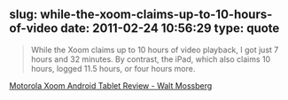 slug: while-the-xoom-claims-up-to-10-hours-of-video
date: 2011-02-24 10:56:29
type: quote
---

> While the Xoom claims up to 10 hours of video playback, I got just 7 hours and 32 minutes. By contrast, the iPad, which also claims 10 hours, logged 11.5 hours, or four hours more.

[Motorola Xoom Android Tablet Review - Walt Mossberg](http://ptech.allthingsd.com/20110223/motorolas-xoom-starts-tablet-wars-with-ipad/?mod=ATD_rss)
